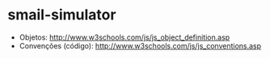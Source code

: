 # smail-simulator

- Objetos: http://www.w3schools.com/js/js_object_definition.asp
- Convenções (código): http://www.w3schools.com/js/js_conventions.asp
